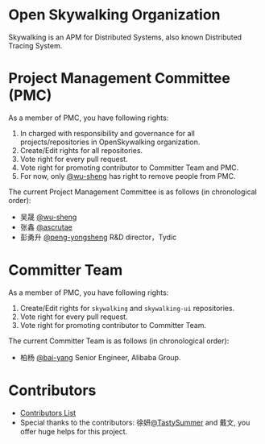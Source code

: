 # Open Skywalking Organization
Skywalking is an APM for Distributed Systems, also known Distributed Tracing System.

# Project Management Committee (PMC)
As a member of PMC, you have following rights:
1. In charged with responsibility and governance for all projects/repositories in OpenSkywalking organization.
1. Create/Edit rights for all repositories.
1. Vote right for every pull request.
1. Vote right for promoting contributor to Committer Team and PMC.
1. For now, only [@wu-sheng](https://github.com/wu-sheng) has right to remove people from PMC.

The current Project Management Committee is as follows (in chronological order):
* 吴晟 [@wu-sheng](https://github.com/wu-sheng)
* 张鑫 [@ascrutae](https://github.com/ascrutae)
* 彭勇升 [@peng-yongsheng](https://github.com/peng-yongsheng) R&D director，Tydic

# Committer Team
As a member of PMC, you have following rights:
1. Create/Edit rights for `skywalking` and `skywalking-ui` repositories.
1. Vote right for every pull request.
1. Vote right for promoting contributor to Committer Team.

The current Committer Team is as follows (in chronological order):
* 柏杨 [@bai-yang](https://github.com/bai-yang)  Senior Engineer, Alibaba Group.

# Contributors
* [Contributors List](https://github.com/wu-sheng/sky-walking/graphs/contributors)
* Special thanks to the contributors: 徐妍[@TastySummer](https://github.com/TastySummer) and 戴文, you offer huge helps for this project.

